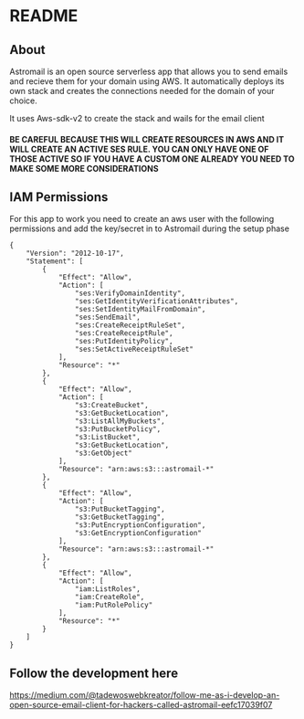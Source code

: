 # README

## About

Astromail is an open source serverless app that allows you to send emails and recieve them for your domain using AWS. It automatically deploys its own stack and creates the connections needed for the domain of your choice. 

It uses Aws-sdk-v2 to create the stack and wails for the email client

#### BE CAREFUL BECAUSE THIS WILL CREATE RESOURCES IN AWS AND IT WILL CREATE AN ACTIVE SES RULE. YOU CAN ONLY HAVE ONE OF THOSE ACTIVE SO IF YOU HAVE A CUSTOM ONE ALREADY YOU NEED TO MAKE SOME MORE CONSIDERATIONS

## IAM Permissions

For this app to work you need to create an aws user with the following permissions and add the key/secret in to Astromail during the setup phase
```
{
    "Version": "2012-10-17",
    "Statement": [
        {
            "Effect": "Allow",
            "Action": [
                "ses:VerifyDomainIdentity",
                "ses:GetIdentityVerificationAttributes",
                "ses:SetIdentityMailFromDomain",
                "ses:SendEmail",
                "ses:CreateReceiptRuleSet",
                "ses:CreateReceiptRule",
                "ses:PutIdentityPolicy",
                "ses:SetActiveReceiptRuleSet"
            ],
            "Resource": "*"
        },
        {
            "Effect": "Allow",
            "Action": [
                "s3:CreateBucket",
                "s3:GetBucketLocation",
                "s3:ListAllMyBuckets",
                "s3:PutBucketPolicy",
                "s3:ListBucket",
                "s3:GetBucketLocation",
                "s3:GetObject"
            ],
            "Resource": "arn:aws:s3:::astromail-*"
        },
        {
            "Effect": "Allow",
            "Action": [
                "s3:PutBucketTagging",
                "s3:GetBucketTagging",
                "s3:PutEncryptionConfiguration",
                "s3:GetEncryptionConfiguration"
            ],
            "Resource": "arn:aws:s3:::astromail-*"
        },
        {
            "Effect": "Allow",
            "Action": [
                "iam:ListRoles",
                "iam:CreateRole",
                "iam:PutRolePolicy"
            ],
            "Resource": "*"
        }
    ]
}
```

## Follow the development here

https://medium.com/@tadewoswebkreator/follow-me-as-i-develop-an-open-source-email-client-for-hackers-called-astromail-eefc17039f07
